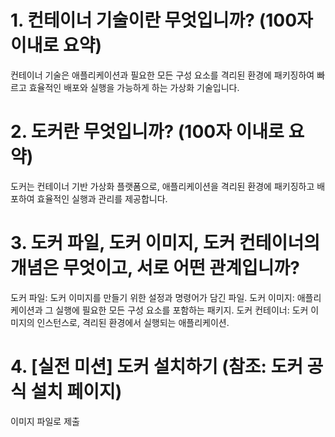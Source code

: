 # 1. 컨테이너 기술이란 무엇입니까? (100자 이내로 요약)
컨테이너 기술은 애플리케이션과 필요한 모든 구성 요소를 격리된 환경에 패키징하여 빠르고 효율적인 배포와 실행을 가능하게 하는 가상화 기술입니다.

# 2. 도커란 무엇입니까? (100자 이내로 요약)
도커는 컨테이너 기반 가상화 플랫폼으로, 애플리케이션을 격리된 환경에 패키징하고 배포하여 효율적인 실행과 관리를 제공합니다.

# 3. 도커 파일, 도커 이미지, 도커 컨테이너의 개념은 무엇이고, 서로 어떤 관계입니까?
도커 파일: 도커 이미지를 만들기 위한 설정과 명령어가 담긴 파일.
도커 이미지: 애플리케이션과 그 실행에 필요한 모든 구성 요소를 포함하는 패키지.
도커 컨테이너: 도커 이미지의 인스턴스로, 격리된 환경에서 실행되는 애플리케이션.

# 4. [실전 미션] 도커 설치하기 (참조: 도커 공식 설치 페이지)
이미지 파일로 제출